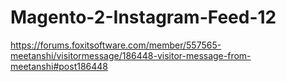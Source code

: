# Magento-2-Instagram-Feed-12
https://forums.foxitsoftware.com/member/557565-meetanshi/visitormessage/186448-visitor-message-from-meetanshi#post186448
